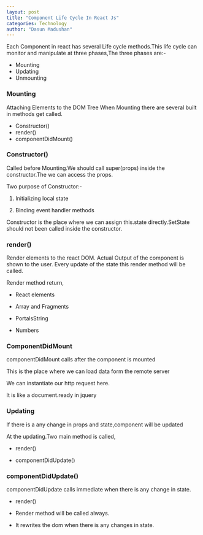 ```yaml
---
layout: post
title: "Component Life Cycle In React Js"
categories: Technology
author: "Dasun Madushan"
---
```


Each Component in react has several Life cycle methods.This life cycle can monitor and manipulate at three phases,The three phases are:-

- Mounting
- Updating
- Unmounting

### Mounting

Attaching Elements to the DOM Tree When Mounting there are several built in methods get called.

- Constructor()
- render()
- componentDidMount()

### Constructor()

Called before Mounting.We should call super(props) inside the constructor.The we can access the props.

Two purpose of Constructor:-

1. Initializing local state

2. Binding event handler methods

Constructor is the place where we can assign this.state directly.SetState should not been  called inside the constructor.

### render()

Render elements to the react DOM.
Actual Output of the component is shown to the user.
Every update of the state this render method will be called.

Render method return,

- React elements

- Array and Fragments

- PortalsString

- Numbers

### ComponentDidMount

componentDidMount calls after the component is mounted

This is the place where we can load data form the remote server

We can instantiate our http request here.

It is like a document.ready in jquery

### Updating

If there is a any change in props and state,component will be updated

At the updating.Two main method is called,

- render()

- componentDidUpdate()

### componentDidUpdate()

componentDidUpdate calls immediate when there is any change in state.

- render()

- Render method will be called always.

- It rewrites the dom when there is any changes in state.